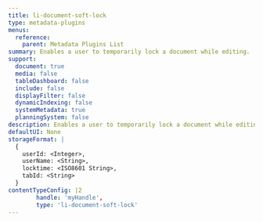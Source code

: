```yaml
---
title: li-document-soft-lock
type: metadata-plugins
menus:
  reference:
    parent: Metadata Plugins List
summary: Enables a user to temporarily lock a document while editing. 
support:
  document: true
  media: false
  tableDashboard: false
  include: false
  displayFilter: false
  dynamicIndexing: false
  systemMetadata: true
  planningSystem: false
description: Enables a user to temporarily lock a document while editing. 
defaultUI: None
storageFormat: |
  {
    userId: <Integer>,
    userName: <String>,
    locktime: <ISO8601 String>,
    tabId: <String>
  }
contentTypeConfig: |2
        handle: 'myHandle',
        type: 'li-document-soft-lock'
---
```

